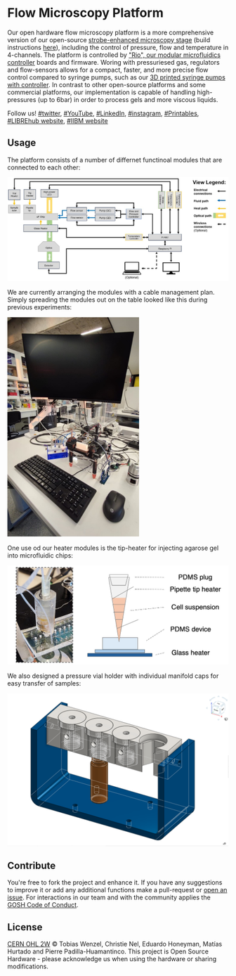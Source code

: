 # Flow Microscopy Platform
Our open hardware flow microscopy platform is a more comprehensive version of our open-source [strobe-enhanced microscopy stage](https://github.com/wenzel-lab/strobe-enhanced-microscopy-stage) (build instructions [here](https://wenzel-lab.github.io/strobe-enhanced-microscopy-stage/)), including the control of pressure, flow and temperature in 4-channels. The platform is controlled by ["Rio", our modular microfluidics controller](https://github.com/wenzel-lab/modular-microfluidics-workstation-controller) boards and firmware. Woring with pressuriesed gas, regulators and flow-sensors allows for a compact, faster, and more precise flow control compared to syringe pumps, such as our [3D printed syringe pumps with controller](https://github.com/wenzel-lab/syringe-pumps-and-controller). In contrast to other open-source platforms and some commercial platforms, our implementation is capable of handling high-pressures (up to 6bar) in order to process gels and more viscous liquids.

Follow us! [#twitter](https://twitter.com/WenzelLab), [#YouTube](https://www.youtube.com/@librehub), [#LinkedIn](https://www.linkedin.com/company/92802424), [#instagram](https://www.instagram.com/wenzellab/), [#Printables](https://www.printables.com/@WenzelLab), [#LIBREhub website](https://librehub.github.io), [#IIBM website](https://ingenieriabiologicaymedica.uc.cl/en/people/faculty/821-tobias-wenzel)

## Usage

The platform consists of a number of differnet functinoal modules that are connected to each other:
<p align="left">
<img src="./images/flow-platform-diagram.jpg" width="600">
</p>

We are currently arranging the modules with a cable management plan. Simply spreading the modules out on the table looked like this during previous experiments:
<p align="left">
<img src="./images/flow-platform.jpg" width="300">
</p>

One use od our heater modules is the tip-heater for injecting agarose gel into microfluidic chips:
<p align="left">
<img src="./images/tip-heater.jpg" width="600">
</p>

We also designed a pressure vial holder with individual manifold caps for easy transfer of samples:
<p align="left">
<img src="./images/4-cap-mainfold_w_hidden_edges.png" width="600">
</p>

## Contribute

You're free to fork the project and enhance it. If you have any suggestions to improve it or add any additional functions make a pull-request or [open an issue](https://github.com/wenzel-lab/flow-microscopy-platform/issues/new).
For interactions in our team and with the community applies the [GOSH Code of Conduct](https://openhardware.science/gosh-2017/gosh-code-of-conduct/).

## License

[CERN OHL 2W](LICENSE) © Tobias Wenzel, Christie Nel, Eduardo Honeyman, Matías Hurtado and Pierre Padilla-Huamantinco. This project is Open Source Hardware - please acknowledge us when using the hardware or sharing modifications.
